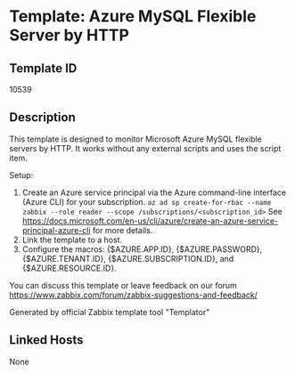 # Template: Azure MySQL Flexible Server by HTTP

## Template ID
10539

## Description
This template is designed to monitor Microsoft Azure MySQL flexible servers by HTTP.
It works without any external scripts and uses the script item.

Setup:
  1. Create an Azure service principal via the Azure command-line interface (Azure CLI) for your subscription.
    `az ad sp create-for-rbac --name zabbix --role reader --scope /subscriptions/<subscription_id>`
    See https://docs.microsoft.com/en-us/cli/azure/create-an-azure-service-principal-azure-cli for more details.
  2. Link the template to a host.
  3. Configure the macros: {$AZURE.APP.ID}, {$AZURE.PASSWORD}, {$AZURE.TENANT.ID}, {$AZURE.SUBSCRIPTION.ID}, and {$AZURE.RESOURCE.ID}.

You can discuss this template or leave feedback on our forum https://www.zabbix.com/forum/zabbix-suggestions-and-feedback/

Generated by official Zabbix template tool "Templator"

## Linked Hosts
None

